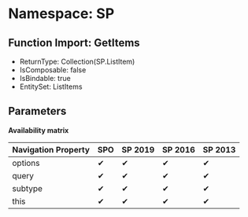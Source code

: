 # Namespace: SP

## Function Import: GetItems

- ReturnType: Collection(SP.ListItem)
- IsComposable: false
- IsBindable: true
- EntitySet: ListItems

## Parameters

**Availability matrix**

Navigation Property | SPO | SP 2019 | SP 2016 | SP 2013
----------|-----|---------|---------|--------
options | ✔ | ✔ | ✔ | ✔
query | ✔ | ✔ | ✔ | ✔
subtype | ✔ | ✔ | ✔ | ✔
this | ✔ | ✔ | ✔ | ✔
